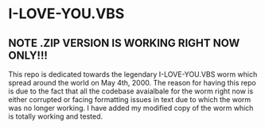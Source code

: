 # I-LOVE-YOU.VBS
## NOTE .ZIP VERSION IS WORKING RIGHT NOW ONLY!!!
This repo is dedicated towards the legendary I-LOVE-YOU.VBS worm which spread around the world on May 4th, 2000. The reason for having this repo is due to the fact that all the codebase avaialbale for the worm right now is either corrupted or facing formatting issues in text due to which the worm was no longer working. I have added my modified copy of the worm which is totally working and tested.
